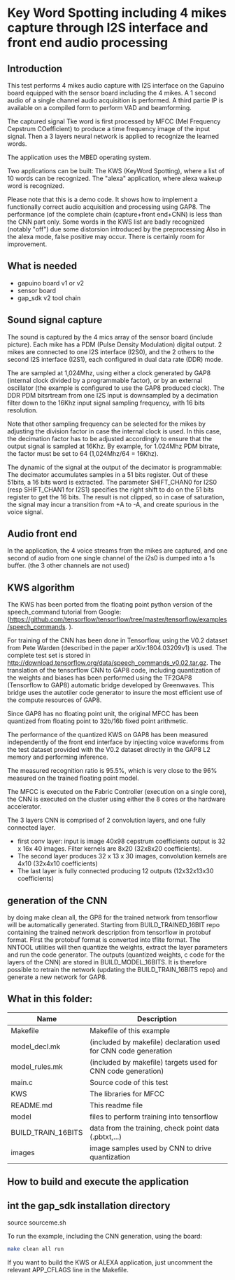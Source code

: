 # Key Word Spotting including 4 mikes  capture through I2S interface and front end audio processing

## Introduction
This test performs 4 mikes audio capture with I2S interface on the Gapuino board equipped with the sensor board including the 4 mikes.
 A 1 second audio of a single channel audio acquisition is performed. A third partie IP is available on a compiled form to perform VAD and beamforming.

The captured signal Tke word is first processed by  MFCC (Mel Frequency Cepstrum COefficient)  to produce a time frequency image of the input signal. Then a 3 layers neural network is applied to recognize the learned words.

The application uses the MBED operating system.

Two applications can be built:
The KWS (KeyWord Spotting), where a list of 10 words can be recognized.
The "alexa" application, where alexa wakeup word is recognized.

Please note that this is a demo code. It shows how to implement a functionally correct audio acquisition and processing using GAP8. The performance (of the complete chain (capture+front end+CNN) is less than the CNN part only. Some words in the KWS list are badly recognized (notably "off") due some distorsion introduced by the preprocessing
Also in the alexa mode, false positive may occur. There is certainly room for improvement.

## What is needed
- gapuino board v1 or v2
- sensor board
- gap_sdk v2 tool chain


## Sound signal capture

The sound is captured by the 4 mics array of the sensor board (include picture).
Each mike has a PDM (Pulse Density Modulation) digital output. 2 mikes are connected to one I2S interface (I2S0), and the 2 others to the second I2S interface (I2S1), each configured in dual data rate (DDR) mode.

The are sampled at 1,024Mhz, using either a clock generated by GAP8 (internal clock divided by a programmable factor), or by  an external oscillator (the example is configured to use the GAP8 produced clock). 
The DDR PDM bitsrtream from one I2S input is downsampled by a decimation filter down to the 16Khz input signal sampling frequency, with 16 bits resolution.

Note that other sampling frequency can be selected for the mikes by adjusting the division factor in case the internal clock is used. In this case, the decimation factor has to be adjusted accordingly to ensure that the output signal is sampled at 16Khz.
By example, for 1.024Mhz PDM bitrate, the factor must be set to 64 (1,024Mhz/64 = 16Khz).

The dynamic of the signal at the output of the decimator is programmable:
The decimator accumulates samples in a 51 bits register.
Out of these 51bits, a 16 bits word is extracted. The parameter SHIFT_CHAN0 for I2S0 (resp SHIFT_CHAN1 for I2S1) specifies the right shift to do on the 51 bits register to get the 16 bits. The result is not clipped, so in case of saturation, the signal may incur a transition from +A to -A, and create spurious in the voice signal.

## Audio front end

In the application, the 4 voice streams from the mikes are captured, and one second of audio from one single channel of the i2s0 is dumped into a 1s buffer. (the 3 other channels are not used)


## KWS algorithm

The KWS has been ported from the floating point python version of the speech_command tutorial from Google: (https://github.com/tensorflow/tensorflow/tree/master/tensorflow/examples/speech_commands.  ).

For training of the CNN has been done in Tensorflow, using the V0.2 dataset from Pete Warden (described in the paper  arXiv:1804.03209v1) is used.
The complete test set is stored in http://download.tensorflow.org/data/speech_commands_v0.02.tar.gz.
The translation of the tensorflow CNN to GAP8 code, including quantization of the weights and biases has been performed using the TF2GAP8 (Tensorflow to GAP8) automatic bridge developed by Greenwaves. This bridge uses the autotiler code generator to insure the most efficient use of the compute resources of GAP8.


Since GAP8 has no floating point unit, the original MFCC has been quantized from floating point to 32b/16b fixed point arithmetic. 

The performance of the quantized KWS on GAP8 has been measured independently of the front end interface by injecting voice waveforms from the test dataset provided with the V0.2 dataset directly in the GAP8 L2 memory and performing inference.

The measured recognition ratio is 95.5%, which is very close to the 96% measured on the trained floating point model.

The MFCC is executed on the Fabric Controller (execution on a single core), the CNN is executed on the cluster using either the 8 cores or the hardware accelerator.

The 3 layers CNN is comprised of 2 convolution layers, and one fully connected layer.
- first conv layer: input is image 40x98 cepstrum coefficients
  output is 32 x 16x 40 images. Filter kernels are 8x20 (32x8x20 coefficients).
- The second layer produces 32 x 13 x 30 images, convolution kernels are 4x10 (32x4x10 coefficients)
- The last layer is fully connected producing 12 outputs (12x32x13x30 coefficients)


## generation of the CNN

by doing make clean all, the GP8 for the trained network from tensorflow will be automatically generated.
Starting from BUILD_TRAINED_16BIT repo containing the trained network description from tensorflow in protobuf format. FIrst the protobuf format is converted into tflite format. The NNTOOL utilities will then quantize the weights, extract the layer parameters and run the code generator. 
The outputs (quantized weights, c code for the layers of the CNN) are stored in BUILD_MODEL_16BITS.
It is therefore possible to retrain the network (updating the BUILD_TRAIN_16BITS repo) and generate a new network for GAP8.

## What in this folder:

| Name          |         Description                                              |
|---------------|------------------------------------------------------------------|
|Makefile       |  Makefile of this example                                        |
|model_decl.mk	|  (included by makefile) declaration used for CNN code generation |
|model_rules.mk	|  (included by makefile) targets used for CNN code generation)    |
|main.c    	|  Source code of this test                                        |
|KWS		|  The libraries for MFCC 				   	   |
|README.md      |  This readme file                                                |
|model		|  files to perform training into tensorflow			   |
|BUILD_TRAIN_16BITS	 | data from the training, check point data (.pbtxt,...)   |
|images		|  image samples used by CNN to drive quantization	       	   |

## How to build and execute the application
## int the gap_sdk installation directory
source  sourceme.sh

To run the example, including the CNN generation,  using the board:

~~~~~sh
make clean all run
~~~~~


If you want to build the KWS or ALEXA  application, just uncomment the relevant APP_CFLAGS line in the Makefile.


~~~~~

